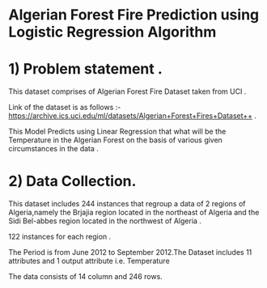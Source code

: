 # Algerian Forest Fire Prediction using Logistic Regression Algorithm 
# 1) Problem statement .
This dataset comprises of Algerian Forest Fire Dataset taken from UCI .

Link of the dataset is as follows :- https://archive.ics.uci.edu/ml/datasets/Algerian+Forest+Fires+Dataset++ .

This Model Predicts using Linear Regression that what will be the Temperature  in the Algerian Forest on the basis of various given circumstances in the data .


# 2) Data Collection.
This dataset includes 244 instances that regroup a data of 2 regions of Algeria,namely the Brjajia region
located in the northeast of Algeria and the Sidi Bel-abbes region located in the northwest of Algeria .

122 instances for each region .

The Period is from June 2012 to September 2012.The Dataset includes 11 attributes and 1 output attribute
i.e. Temperature

The data consists of 14 column and 246 rows.
